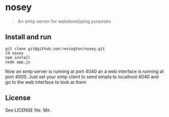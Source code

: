 nosey
=====
> An smtp server for webdeveloping purposes

Install and run
---------------

	git clone git@github.com:revington/nosey.git
	cd nosey
	npm install
	node app.js

Now an smtp server is running at port 4040 an a web interface 
is running at port 4000.
Just set your smtp client to send emails to localhost:4040 and
go to the web interface to look at them

License
-------
See LICENSE file. Mit.
